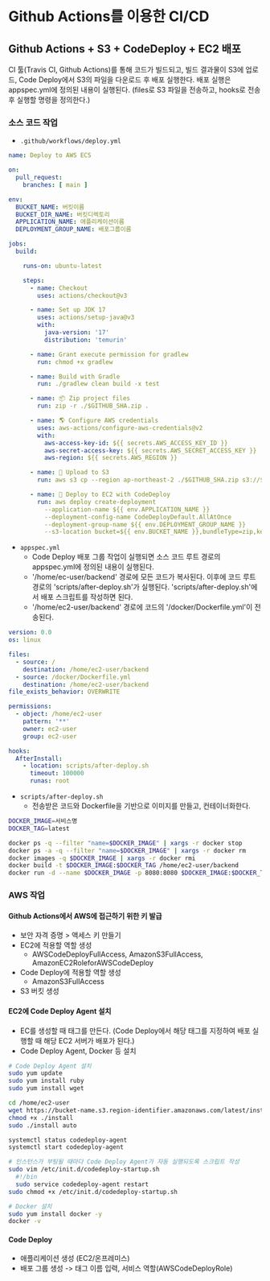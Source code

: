 # Github Actions를 이용한 CI/CD

## Github Actions + S3 + CodeDeploy + EC2 배포

CI 툴(Travis CI, Github Actions)를 통해 코드가 빌드되고, 빌드 결과물이 S3에 업로드, Code Deploy에서 S3의 파일을 다운로드 후 배포 실행한다. 배포 실행은 appspec.yml에 정의된 내용이 실행된다. (files로 S3 파일을 전송하고, hooks로 전송 후 실행할 명령을 정의한다.)  

### 소스 코드 작업

 - `.github/workflows/deploy.yml`
```yml
name: Deploy to AWS ECS

on:
  pull_request:
    branches: [ main ]

env:
  BUCKET_NAME: 버킷이름
  BUCKET_DIR_NAME: 버킷디렉토리
  APPLICATION_NAME: 애플리케이션이름
  DEPLOYMENT_GROUP_NAME: 배포그룹이름

jobs:
  build:

    runs-on: ubuntu-latest

    steps:
      - name: Checkout
        uses: actions/checkout@v3

      - name: Set up JDK 17
        uses: actions/setup-java@v3
        with:
          java-version: '17'
          distribution: 'temurin'

      - name: Grant execute permission for gradlew
        run: chmod +x gradlew

      - name: Build with Gradle
        run: ./gradlew clean build -x test

      - name: 📦 Zip project files
        run: zip -r ./$GITHUB_SHA.zip .

      - name: 🌎 Configure AWS credentials
        uses: aws-actions/configure-aws-credentials@v2
        with:
          aws-access-key-id: ${{ secrets.AWS_ACCESS_KEY_ID }}
          aws-secret-access-key: ${{ secrets.AWS_SECRET_ACCESS_KEY }}
          aws-region: ${{ secrets.AWS_REGION }}

      - name: 🚛 Upload to S3
        run: aws s3 cp --region ap-northeast-2 ./$GITHUB_SHA.zip s3://${{ env.BUCKET_NAME }}/${{ env.BUCKET_DIR_NAME }}/$GITHUB_SHA.zip

      - name: 🚀 Deploy to EC2 with CodeDeploy
        run: aws deploy create-deployment
          --application-name ${{ env.APPLICATION_NAME }}
          --deployment-config-name CodeDeployDefault.AllAtOnce
          --deployment-group-name ${{ env.DEPLOYMENT_GROUP_NAME }}
          --s3-location bucket=${{ env.BUCKET_NAME }},bundleType=zip,key=${{ env.BUCKET_DIR_NAME }}/$GITHUB_SHA.zip
```

 - `appspec.yml`
    - Code Deploy 배포 그룹 작업이 실행되면 소스 코드 루트 경로의 appspec.yml에 정의된 내용이 실행된다.
    - '/home/ec-user/backend' 경로에 모든 코드가 복사된다. 이후에 코드 루트 경로의 'scripts/after-deploy.sh'가 실행된다. 'scripts/after-deploy.sh'에서 배포 스크립트를 작성하면 된다.
    - '/home/ec2-user/backend' 경로에 코드의 '/docker/Dockerfile.yml'이 전송된다. 
```yml
version: 0.0
os: linux

files:
  - source: /
    destination: /home/ec2-user/backend
  - source: /docker/Dockerfile.yml
    destination: /home/ec2-user/backend
file_exists_behavior: OVERWRITE

permissions:
  - object: /home/ec2-user
    pattern: '**'
    owner: ec2-user
    group: ec2-user

hooks:
  AfterInstall:
    - location: scripts/after-deploy.sh
      timeout: 100000
      runas: root
```

 - `scripts/after-deploy.sh`
    - 전송받은 코드와 Dockerfile을 기반으로 이미지를 만들고, 컨테이너화한다.
```sh
DOCKER_IMAGE=서비스명
DOCKER_TAG=latest

docker ps -q --filter "name=$DOCKER_IMAGE" | xargs -r docker stop
docker ps -a -q --filter "name=$DOCKER_IMAGE" | xargs -r docker rm
docker images -q $DOCKER_IMAGE | xargs -r docker rmi
docker build -t $DOCKER_IMAGE:$DOCKER_TAG /home/ec2-user/backend
docker run -d --name $DOCKER_IMAGE -p 8080:8080 $DOCKER_IMAGE:$DOCKER_TAG
```

### AWS 작업

#### Github Actions에서 AWS에 접근하기 위한 키 발급

 - 보안 자격 증명 > 액세스 키 만들기
 - EC2에 적용할 역할 생성
    - AWSCodeDeployFullAccess, AmazonS3FullAccess, AmazonEC2RoleforAWSCodeDeploy
 - Code Deploy에 적용할 역할 생성
    - AmazonS3FullAccess
 - S3 버킷 생성

#### EC2에 Code Deploy Agent 설치

 - EC를 생성할 때 태그를 만든다. (Code Deploy에서 해당 태그를 지정하여 배포 실행할 때 해당 EC2 서버가 배포가 된다.)
 - Code Deploy Agent, Docker 등 설치
```bash
# Code Deploy Agent 설치
sudo yum update
sudo yum install ruby
sudo yum install wget

cd /home/ec2-user
wget https://bucket-name.s3.region-identifier.amazonaws.com/latest/install
chmod +x ./install
sudo ./install auto

systemctl status codedeploy-agent
systemctl start codedeploy-agent

# 인스턴스가 부팅될 때마다 Code Deploy Agent가 자동 실행되도록 스크립트 작성
sudo vim /etc/init.d/codedeploy-startup.sh
  #!/bin
  sudo service codedeploy-agent restart
sudo chmod +x /etc/init.d/codedeploy-startup.sh

# Docker 설치
sudo yum install docker -y
docker -v
```

#### Code Deploy

 - 애플리케이션 생성 (EC2/온프레미스)
 - 배포 그룹 생성 -> 태그 이름 입력, 서비스 역할(AWSCodeDeployRole)
